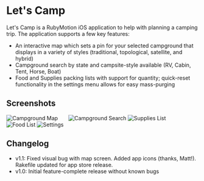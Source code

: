Let's Camp
==========

Let's Camp is a RubyMotion iOS application to help with planning a camping trip. The application supports a few key features:
* An interactive map which sets a pin for your selected campground that displays in a variety of styles (traditional, topological, satellite, and hybrid)
* Campground search by state and campsite-style available (RV, Cabin, Tent, Horse, Boat)
* Food and Supplies packing lists with support for quantity; quick-reset functionality in the settings menu allows for easy mass-purging

Screenshots
-----------
![Campground Map](/mstanislav/lets-camp/raw/master/misc/Lets-Camp-Map.png)&nbsp;&nbsp;&nbsp;&nbsp;&nbsp;&nbsp;
![Campground Search](/mstanislav/lets-camp/raw/master/misc/Lets-Camp-Search.png)
![Supplies List](/mstanislav/lets-camp/raw/master/misc/Lets-Camp-Supplies.png)&nbsp;&nbsp;&nbsp;&nbsp;&nbsp;&nbsp;
![Food List](/mstanislav/lets-camp/raw/master/misc/Lets-Camp-Food.png)
![Settings](/mstanislav/lets-camp/raw/master/misc/Lets-Camp-Settings.png)&nbsp;&nbsp;&nbsp;&nbsp;&nbsp;&nbsp;

Changelog
---------
- v1.1: Fixed visual bug with map screen. Added app icons (thanks, Matt!). Rakefile updated for app store release.
- v1.0: Initial feature-complete release without known bugs 
